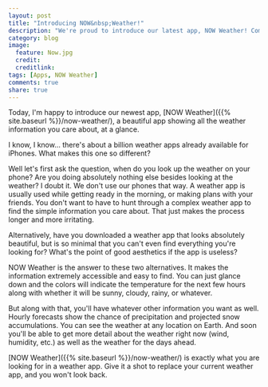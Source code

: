 ```yaml
---
layout: post
title: "Introducing NOW&nbsp;Weather!"
description: "We're proud to introduce our latest app, NOW Weather! Coming Soon!"
category: blog
image:
  feature: Now.jpg
  credit: 
  creditlink: 
tags: [Apps, NOW Weather]
comments: true
share: true
---
```


Today, I'm happy to introduce our newest app, [NOW Weather]({{% site.baseurl %}}/now-weather/), a beautiful app showing all the weather information you care about, at a glance.

I know, I know... there's about a billion weather apps already available for iPhones. What makes this one so different?

Well let's first ask the question, when do you look up the weather on your phone? Are you doing absolutely nothing else besides looking at the weather? I doubt it. We don't use our phones that way. A weather app is usually used while getting ready in the morning, or making plans with your friends. You don't want to have to hunt through a complex weather app to find the simple information you care about. That just makes the process longer and more irritating.

Alternatively, have you downloaded a weather app that looks absolutely beautiful, but is so minimal that you can't even find everything you're looking for? What's the point of good aesthetics if the app is useless?

NOW Weather is the answer to these two alternatives. It makes the information extremely accessible and easy to find. You can just glance down and the colors will indicate the temperature for the next few hours along with whether it will be sunny, cloudy, rainy, or whatever.

But along with that, you'll have whatever other information you want as well. Hourly forecasts show the chance of precipitation and projected snow accumulations. You can see the weather at any location on Earth. And soon you'll be able to get more detail about the weather right now (wind, humidity, etc.) as well as the weather for the days ahead.

[NOW Weather]({{% site.baseurl %}}/now-weather/) is exactly what you are looking for in a weather app. Give it a shot to replace your current weather app, and you won't look back.
